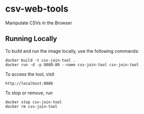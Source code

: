 # csv-web-tools
Manipulate CSVs in the Browser

## Running Locally

To build and run the image locally, use the following commands:

```
docker build -t csv-join-tool .
docker run -d -p 8080:80 --name csv-join-tool csv-join-tool
```

To access the tool, visit

```
http://localhost:8080
```

To stop or remove, run

```
docker stop csv-join-tool
docker rm csv-join-tool
```
